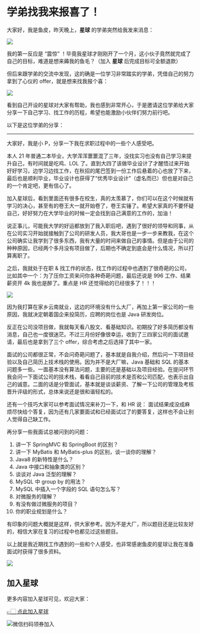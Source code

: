 # 学弟找我来报喜了！

大家好，我是鱼皮，昨天晚上，**星球** 的学弟突然给我发来消息：

![](https://qiniuyun.code-nav.cn/image-20220317175710259.png)

我的第一反应是 “震惊” ！毕竟我星球才刚刚开了一个月，这小伙子竟然就完成了自己的目标，难道是想来薅我的鱼毛？（加入 **星球** 后完成目标可全额退款）

但后来跟学弟的交流中发现，这的确是一位学习非常踏实的学弟，凭借自己的努力拿到了心仪的 offer，就是想来找我报个喜：

![](https://qiniuyun.code-nav.cn/image-20220317180434911.png)

看到自己开设的星球对大家有帮助，我也感到非常开心，于是邀请这位学弟给大家分享一下自己学习、找工作的历程，希望也能激励小伙伴们努力前行吧。

以下是这位学弟的分享：



---



大家好，我是小 P，分享一下我在求职过程中的一些个人感受吧。

本人 21 年普通二本毕业，大学浑浑噩噩混了三年，没找实习也没有自己学习来提升自己，有时间就是吃鸡、LOL 了。直到大四了该做毕业设计了才醒悟过来开始好好学习，边学习边找工作，在秋招的尾巴签到一份工作后悬着的心也放了下来，最后也是顺利毕业，毕业设计也获得了“优秀毕业设计”（虚名而已）但也是对自己的一个肯定吧，更有信心了。

加入星球后，看到里面还有很多在校生，真的太羡慕了，你们可以在这个时候就有学习的决心，甚至有的卷王大一就开始卷了，卷王实锤了。希望大家真的不要怀疑自己，好好努力在大学毕业的时候一定会找到自己满意的工作的，加油！

说正事儿，可能我大学的好运都放到了我入职后吧，遇到了很好的领导和同事，从在公司实习开始就接触到了公司的研发人员，我大哥也是一步一步来教我，在这个公司确实让我学到了很多东西，我有大量的时间来做自己的事情。但是由于公司的种种原因，已经两个多月没有项目做了，后期也不确定到底会是什么情况，所以打算离职了。

之后，我就处于在职 & 找工作的状态，找工作的过程中也遇到了很奇葩的公司，比如其中一个：为了压你工资来问你各种奇葩问题，最后还说是 996 工作、结果薪资开 4k 我也是醉了。重点是 HR 还觉得给的已经很多了！！！

![](https://qiniuyun.code-nav.cn/image-20220317182633798.png)

因为我打算在家乡云南就业，这边的环境没有什么大厂，再加上第一家公司的一些原因，我就决定朝着国企来投简历，应聘的岗位也是 Java 研发岗位。

反正在公司没项目做，我就每天看八股文、看基础知识。初期投了好多简历都没有消息，自己也一度很迷茫。不过三月份好像很幸运，收到了三四家公司的面试邀请，最后也是拿到了三个 offer，综合考虑之后选择了其中一家。

面试的公司都很正常，不会问奇葩问题了，基本就是自我介绍，然后问一下项目经验以及自己简历上技术栈的使用。因为并不是大厂嘛，Java 基础和 SQL 的基本问题多一些。一面基本没有算法问题，主要的还是基础以及项目经验。在提问环节我会问一下面试公司的技术栈，看看自己目前的技术是否和公司匹配，也表示出自己的诚意。二面的话是分管面试，基本就是谈谈薪资、了解一下公司的管理及考核晋升评级的形式，总体来说还是很和谐轻松的。

还有一个技巧大家可以参考面试情况来补刀一下，和 HR 说： 面试结果成没成麻烦尽快给个答复，因为还有几家要面试和已经面试过了的要答复，这样也不会让别人觉得自己缺工作。

再分享一些我面试总被问到的问题：

1. 讲一下 SpringMVC 和 SpringBoot 的区别？
2. 讲一下 MyBatis 和 MyBatis-plus 的区别，谈一谈你的理解？
3. Java8 的新特性是什么？
4. Java 中接口和抽象类的区别？
5. 谈谈对 Java 泛型的理解？
6. MySQL 中 group by 的用法？
7. MySQL 中插入一个字段的 SQL 语句怎么写？
8. 对微服务的理解？
9. 有没有做过微服务的项目？
10. 你的职业规划是什么？

有印象的问题大概就是这样，供大家参考。因为不是大厂，所以题目还是比较友好的，相信大家在复习的过程中也都见过这些题目。

以上就是我近期找工作遇到的一些和个人感受，也非常感谢鱼皮的星球让我在准备面试时获得了很多资料。

![](https://qiniuyun.code-nav.cn/image-20220317183337733.png)



## 加入星球

更多内容加入星球可见，欢迎大家：

[👉🏻 点此加入星球](加入星球.md)

![微信扫码领券加入](https://yupi.icu/img/%E7%9F%A5%E8%AF%86%E6%98%9F%E7%90%83%E6%89%AB%E7%A0%81.jpeg)
